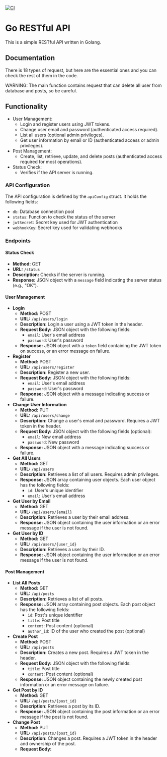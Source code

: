 [![CI](https://github.com/imhasandl/go-restapi/actions/workflows/ci.yml/badge.svg)](https://github.com/imhasandl/go-restapi/actions/workflows/ci.yml)

# Go RESTful API

This is a simple RESTful API written in Golang.

## Documentation

There is 18 types of request, but here are the essential ones and you can check the rest of them in the code.

WARNING: The main function contains request that can delete all user from database and posts, so be careful. 

## Functionality

- User Management:
    - Login and register users using JWT tokens.
    - Change user email and password (authenticated access required).
    - List all users (optional admin privileges).
    - Get user information by email or ID (authenticated access or admin privileges).
- Post Management:
    - Create, list, retrieve, update, and delete posts (authenticated access required for most operations).
- Status Check:
    - Verifies if the API server is running.

### API Configuration

The API configuration is defined by the `apiConfig` struct. It holds the following fields:

* `db`: Database connection pool
* `status`: Function to check the status of the server
* `jwtSecret`: Secret key used for JWT authentication
* `webhookKey`: Secret key used for validating webhooks

### Endpoints

#### Status Check

* **Method:** GET
* **URL:** `/status`
* **Description:** Checks if the server is running.
* **Response:** JSON object with a `message` field indicating the server status (e.g., "OK").

#### User Management

* **Login**
    * **Method:** POST
    * **URL:** `/api/users/login`
    * **Description:** Login a user using a JWT token in the header.
    * **Request Body:** JSON object with the following fields:
        * `email`: User's email address
        * `password`: User's password
    * **Response:** JSON object with a `token` field containing the JWT token on success, or an error message on failure.
* **Register**
    * **Method:** POST
    * **URL:** `/api/users/register`
    * **Description:** Register a new user.
    * **Request Body:** JSON object with the following fields:
        * `email`: User's email address
        * `password`: User's password
    * **Response:** JSON object with a message indicating success or failure.
* **Change User Information**
    * **Method:** PUT
    * **URL:** `/api/users/change`
    * **Description:** Change a user's email and password. Requires a JWT token in the header.
    * **Request Body:** JSON object with the following fields (optional):
        * `email`: New email address
        * `password`: New password
    * **Response:** JSON object with a message indicating success or failure.
* **Get All Users**
    * **Method:** GET
    * **URL:** `/api/users`
    * **Description:** Retrieves a list of all users. Requires admin privileges.
    * **Response:** JSON array containing user objects. Each user object has the following fields:
        * `id`: User's unique identifier
        * `email`: User's email address
* **Get User by Email**
    * **Method:** GET
    * **URL:** `/api/users/{email}`
    * **Description:** Retrieves a user by their email address.
    * **Response:** JSON object containing the user information or an error message if the user is not found.
* **Get User by ID**
    * **Method:** GET
    * **URL:** `/api/users/{user_id}`
    * **Description:** Retrieves a user by their ID.
    * **Response:** JSON object containing the user information or an error message if the user is not found.

#### Post Management

* **List All Posts**
    * **Method:** GET
    * **URL:** `/api/posts`
    * **Description:** Retrieves a list of all posts.
    * **Response:** JSON array containing post objects. Each post object has the following fields:
        * `id`: Post's unique identifier
        * `title`: Post title
        * `content`: Post content (optional)
        * `author_id`: ID of the user who created the post (optional)
* **Create Post**
    * **Method:** POST
    * **URL:** `/api/posts`
    * **Description:** Creates a new post. Requires a JWT token in the header.
    * **Request Body:** JSON object with the following fields:
        * `title`: Post title
        * `content`: Post content (optional)
    * **Response:** JSON object containing the newly created post information or an error message on failure.
* **Get Post by ID**
    * **Method:** GET
    * **URL:** `/api/posts/{post_id}`
    * **Description:** Retrieves a post by its ID.
    * **Response:** JSON object containing the post information or an error message if the post is not found.
* **Change Post**
    * **Method:** PUT
    * **URL:** `/api/posts/{post_id}`
    * **Description:** Changes a post. Requires a JWT token in the header and ownership of the post.
    * **Request Body:**
